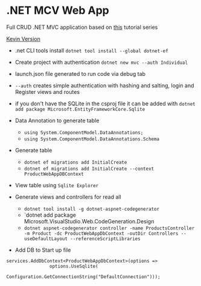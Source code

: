 # .NET MCV Web App

Full CRUD .NET MVC application based on [this](https://youtu.be/HY7tD9IPfac) tutorial series

[Kevin Version](https://github.com/Kevin-CodeCrew/dotnet.mvc.example)

- .net CLI tools install `dotnet tool install --global dotnet-ef`

- Create  project with authentication `dotnet new mvc --auth Individual`
- launch.json file generated to run code via debug tab
- `--auth` creates simple authentication with hashing and salting, login and Register views and routes  
- if you don't have the SQLite in the csproj file it can be added with `dotnet add package Microsoft.EntityFrameworkCore.Sqlite`

- Data Annotation to generate table
    - `using System.ComponentModel.DataAnnotations;`
    - `using System.ComponentModel.DataAnnotations.Schema`

- Generate table 
    - `dotnet ef migrations add InitialCreate`
    - `dotnet ef migrations add InitialCreate --context ProductWebAppDBContext`

- View table using `Sqlite Explorer`

- Generate views and controllers for read all
    - `dotnet tool install -g dotnet-aspnet-codegenerator`
    - `dotnet add package Microsoft.VisualStudio.Web.CodeGeneration.Design
    - `dotnet aspnet-codegenerator controller -name ProductsController -m Product -dc ProductWebAppDbContext -outDir Controllers --useDefaultLayout --referenceScriptLibraries`

- Add DB to Start up file
```CSharp
services.AddDbContext<ProductWebAppDbContext>(options =>
                options.UseSqlite(
                    Configuration.GetConnectionString("DefaultConnection")));
```